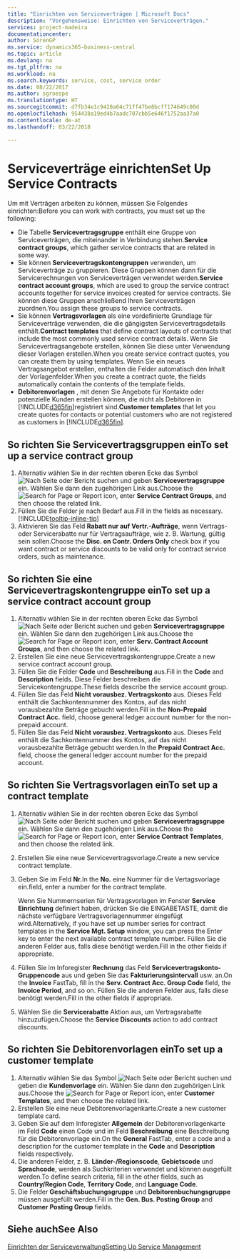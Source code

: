 ```yaml
---
title: "Einrichten von Serviceverträgen | Microsoft Docs"
description: "Vorgehensweise: Einrichten von Serviceverträgen."
services: project-madeira
documentationcenter: 
author: SorenGP
ms.service: dynamics365-business-central
ms.topic: article
ms.devlang: na
ms.tgt_pltfrm: na
ms.workload: na
ms.search.keywords: service, cost, service order
ms.date: 08/22/2017
ms.author: sgroespe
ms.translationtype: HT
ms.sourcegitcommit: d7fb34e1c9428a64c71ff47be8bcff174649c00d
ms.openlocfilehash: 954438a19ed4b7aadc707cbb5e646f1752aa37a0
ms.contentlocale: de-at
ms.lasthandoff: 03/22/2018

---
```


# <a name="set-up-service-contracts"></a><span data-ttu-id="7e747-103">Serviceverträge einrichten</span><span class="sxs-lookup"><span data-stu-id="7e747-103">Set Up Service Contracts</span></span>
<span data-ttu-id="7e747-104">Um mit Verträgen arbeiten zu können, müssen Sie Folgendes einrichten:</span><span class="sxs-lookup"><span data-stu-id="7e747-104">Before you can work with contracts, you must set up the following:</span></span> 

* <span data-ttu-id="7e747-105">Die Tabelle **Servicevertragsgruppe** enthält eine Gruppe von Serviceverträgen, die miteinander in Verbindung stehen.</span><span class="sxs-lookup"><span data-stu-id="7e747-105">**Service contract groups**, which gather service contracts that are related in some way.</span></span>
* <span data-ttu-id="7e747-106">Sie können **Servicevertragskontengruppen** verwenden, um Serviceverträge zu gruppieren. Diese Gruppen können dann für die Servicerechnungen von Serviceverträgen verwendet werden.</span><span class="sxs-lookup"><span data-stu-id="7e747-106">**Service contract account groups**, which are used to group the service contract accounts together for service invoices created for service contracts.</span></span> <span data-ttu-id="7e747-107">Sie können diese Gruppen anschließend Ihren Serviceverträgen zuordnen.</span><span class="sxs-lookup"><span data-stu-id="7e747-107">You assign these groups to service contracts.</span></span>  
* <span data-ttu-id="7e747-108">Sie können **Vertragsvorlagen** als eine vordefinierte Grundlage für Serviceverträge verwenden, die die gängigsten Servicevertragsdetails enthält.</span><span class="sxs-lookup"><span data-stu-id="7e747-108">**Contract templates** that define contract layouts of contracts that include the most commonly used service contract details.</span></span> <span data-ttu-id="7e747-109">Wenn Sie Servicevertragsangebote erstellen, können Sie diese unter Verwendung dieser Vorlagen erstellen.</span><span class="sxs-lookup"><span data-stu-id="7e747-109">When you create service contract quotes, you can create them by using templates.</span></span> <span data-ttu-id="7e747-110">Wenn Sie ein neues Vertragsangebot erstellen, enthalten die Felder automatisch den Inhalt der Vorlagenfelder.</span><span class="sxs-lookup"><span data-stu-id="7e747-110">When you create a contract quote, the fields automatically contain the contents of the template fields.</span></span>
* <span data-ttu-id="7e747-111">**Debitorenvorlagen** , mit denen Sie Angebote für Kontakte oder potenzielle Kunden erstellen können, die nicht als Debitoren in [!INCLUDE[d365fin](includes/d365fin_md.md)]registriert sind.</span><span class="sxs-lookup"><span data-stu-id="7e747-111">**Customer templates** that let you create quotes for contacts or potential customers who are not registered as customers in [!INCLUDE[d365fin](includes/d365fin_md.md)].</span></span>  

## <a name="to-set-up-a-service-contract-group"></a><span data-ttu-id="7e747-112">So richten Sie Servicevertragsgruppen ein</span><span class="sxs-lookup"><span data-stu-id="7e747-112">To set up a service contract group</span></span>  
1. <span data-ttu-id="7e747-113">Alternativ wählen Sie in der rechten oberen Ecke das Symbol ![Nach Seite oder Bericht suchen](media/ui-search/search_small.png "Nach Seite oder Bericht suchen") und geben **Servicevertragsgruppe** ein. Wählen Sie dann den zugehörigen Link aus.</span><span class="sxs-lookup"><span data-stu-id="7e747-113">Choose the ![Search for Page or Report](media/ui-search/search_small.png "Search for Page or Report icon") icon, enter **Service Contract Groups**, and then choose the related link.</span></span>  
2. <span data-ttu-id="7e747-114">Füllen Sie die Felder je nach Bedarf aus.</span><span class="sxs-lookup"><span data-stu-id="7e747-114">Fill in the fields as necessary.</span></span> [!INCLUDE[tooltip-inline-tip](includes/tooltip-inline-tip_md.md)]
3. <span data-ttu-id="7e747-115">Aktivieren Sie das Feld **Rabatt nur auf Vertr.-Aufträge**, wenn Vertrags- oder Servicerabatte nur für Vertragsaufträge, wie z. B. Wartung, gültig sein sollen.</span><span class="sxs-lookup"><span data-stu-id="7e747-115">Choose the **Disc. on Contr. Orders Only** check box if you want contract or service discounts to be valid only for contract service orders, such as maintenance.</span></span>  

## <a name="to-set-up-a-service-contract-account-group"></a><span data-ttu-id="7e747-116">So richten Sie eine Servicevertragskontengruppe ein</span><span class="sxs-lookup"><span data-stu-id="7e747-116">To set up a service contract account group</span></span>  
1. <span data-ttu-id="7e747-117">Alternativ wählen Sie in der rechten oberen Ecke das Symbol ![Nach Seite oder Bericht suchen](media/ui-search/search_small.png "Nach Seite oder Bericht suchen") und geben **Servicevertragsgruppe** ein. Wählen Sie dann den zugehörigen Link aus.</span><span class="sxs-lookup"><span data-stu-id="7e747-117">Choose the ![Search for Page or Report](media/ui-search/search_small.png "Search for Page or Report icon") icon, enter **Serv. Contract Account Groups**, and then choose the related link.</span></span>  
2. <span data-ttu-id="7e747-118">Erstellen Sie eine neue Servicevertragskontengruppe.</span><span class="sxs-lookup"><span data-stu-id="7e747-118">Create a new service contract account group.</span></span>   
3. <span data-ttu-id="7e747-119">Füllen Sie die Felder **Code** und **Beschreibung** aus.</span><span class="sxs-lookup"><span data-stu-id="7e747-119">Fill in the **Code** and **Description** fields.</span></span> <span data-ttu-id="7e747-120">Diese Felder beschreiben die Servicekontengruppe.</span><span class="sxs-lookup"><span data-stu-id="7e747-120">These fields describe the service account group.</span></span>  
4. <span data-ttu-id="7e747-121">Füllen Sie das Feld  **Nicht vorausbez. Vertragskonto** aus. Dieses Feld enthält die Sachkontennummer des Kontos, auf das nicht vorausbezahlte Beträge gebucht werden.</span><span class="sxs-lookup"><span data-stu-id="7e747-121">Fill in the **Non-Prepaid Contract Acc.** field, choose general ledger account number for the non-prepaid account.</span></span>  
5. <span data-ttu-id="7e747-122">Füllen Sie das Feld  **Nicht vorausbez. Vertragskonto** aus. Dieses Feld enthält die Sachkontennummer des Kontos, auf das nicht vorausbezahlte Beträge gebucht werden.</span><span class="sxs-lookup"><span data-stu-id="7e747-122">In the **Prepaid Contract Acc.** field, choose the general ledger account number for the prepaid account.</span></span>  

## <a name="to-set-up-a-contract-template"></a><span data-ttu-id="7e747-123">So richten Sie Vertragsvorlagen ein</span><span class="sxs-lookup"><span data-stu-id="7e747-123">To set up a contract template</span></span>  
1. <span data-ttu-id="7e747-124">Alternativ wählen Sie in der rechten oberen Ecke das Symbol ![Nach Seite oder Bericht suchen](media/ui-search/search_small.png "Nach Seite oder Bericht suchen") und geben **Servicevertragsgruppe** ein. Wählen Sie dann den zugehörigen Link aus.</span><span class="sxs-lookup"><span data-stu-id="7e747-124">Choose the ![Search for Page or Report](media/ui-search/search_small.png "Search for Page or Report icon") icon, enter **Service Contract Templates**, and then choose the related link.</span></span>  
2. <span data-ttu-id="7e747-125">Erstellen Sie eine neue Servicevertragsvorlage.</span><span class="sxs-lookup"><span data-stu-id="7e747-125">Create a new service contract template.</span></span>  
3. <span data-ttu-id="7e747-126">Geben Sie im Feld **Nr.**</span><span class="sxs-lookup"><span data-stu-id="7e747-126">In the **No.**</span></span> <span data-ttu-id="7e747-127">eine Nummer für die Vertagsvorlage ein.</span><span class="sxs-lookup"><span data-stu-id="7e747-127">field, enter a number for the contract template.</span></span>  
  
     <span data-ttu-id="7e747-128">Wenn Sie Nummernserien für Vertragsvorlagen im Fenster **Service Einrichtung** definiert haben, drücken Sie die EINGABETASTE, damit die nächste verfügbare Vertragsvorlagennummer eingefügt wird.</span><span class="sxs-lookup"><span data-stu-id="7e747-128">Alternatively, if you have set up number series for contract templates in the **Service Mgt. Setup** window, you can press the Enter key to enter the next available contract template number.</span></span> <span data-ttu-id="7e747-129">Füllen Sie die anderen Felder aus, falls diese benötigt werden.</span><span class="sxs-lookup"><span data-stu-id="7e747-129">Fill in the other fields if appropriate.</span></span>  
  
4. <span data-ttu-id="7e747-130">Füllen Sie im Inforegister **Rechnung** das Feld **Servicevertragskonto-Gruppencode** aus und geben Sie das **Fakturierungsintervall** usw. an.</span><span class="sxs-lookup"><span data-stu-id="7e747-130">On the **Invoice** FastTab, fill in the **Serv. Contract Acc. Group Code** field, the **Invoice Period**, and so on.</span></span> <span data-ttu-id="7e747-131">Füllen Sie die anderen Felder aus, falls diese benötigt werden.</span><span class="sxs-lookup"><span data-stu-id="7e747-131">Fill in the other fields if appropriate.</span></span>  
5. <span data-ttu-id="7e747-132">Wählen Sie die **Servicerabatte** Aktion aus, um Vertragsrabatte hinzuzufügen.</span><span class="sxs-lookup"><span data-stu-id="7e747-132">Choose the **Service Discounts** action to add contract discounts.</span></span>  

## <a name="to-set-up-a-customer-template"></a><span data-ttu-id="7e747-133">So richten Sie Debitorenvorlagen ein</span><span class="sxs-lookup"><span data-stu-id="7e747-133">To set up a customer template</span></span>  
1. <span data-ttu-id="7e747-134">Alternativ wählen Sie das Symbol ![Nach Seite oder Bericht suchen](media/ui-search/search_small.png "Nach Seite oder Bericht suchen") und geben die **Kundenvorlage** ein. Wählen Sie dann den zugehörigen Link aus.</span><span class="sxs-lookup"><span data-stu-id="7e747-134">Choose the ![Search for Page or Report](media/ui-search/search_small.png "Search for Page or Report icon") icon, enter **Customer Templates**, and then choose the related link.</span></span>  
2. <span data-ttu-id="7e747-135">Erstellen Sie eine neue Debitorenvorlagenkarte.</span><span class="sxs-lookup"><span data-stu-id="7e747-135">Create a new customer template card.</span></span>  
3. <span data-ttu-id="7e747-136">Geben Sie auf dem Inforegister **Allgemein** der Debitorenvorlagenkarte im Feld **Code** einen Code und im Feld **Beschreibung** eine Beschreibung für die Debitorenvorlage ein.</span><span class="sxs-lookup"><span data-stu-id="7e747-136">On the **General** FastTab, enter a code and a description for the customer template in the **Code** and **Description** fields respectively.</span></span> 
4. <span data-ttu-id="7e747-137">Die anderen Felder, z. B. **Länder-/Regionscode**, **Gebietscode** und **Sprachcode**, werden als Suchkriterien verwendet und können ausgefüllt werden.</span><span class="sxs-lookup"><span data-stu-id="7e747-137">To define search criteria, fill in the other fields, such as **Country/Region Code**, **Territory Code**, and **Language Code**.</span></span>  
5. <span data-ttu-id="7e747-138">Die Felder  **Geschäftsbuchungsgruppe** und  **Debitorenbuchungsgruppe** müssen ausgefüllt werden.</span><span class="sxs-lookup"><span data-stu-id="7e747-138">Fill in the **Gen. Bus. Posting Group** and **Customer Posting Group** fields.</span></span>  

## <a name="see-also"></a><span data-ttu-id="7e747-139">Siehe auch</span><span class="sxs-lookup"><span data-stu-id="7e747-139">See Also</span></span>
[<span data-ttu-id="7e747-140">Einrichten der Serviceverwaltung</span><span class="sxs-lookup"><span data-stu-id="7e747-140">Setting Up Service Management</span></span>](service-setup-service.md)
